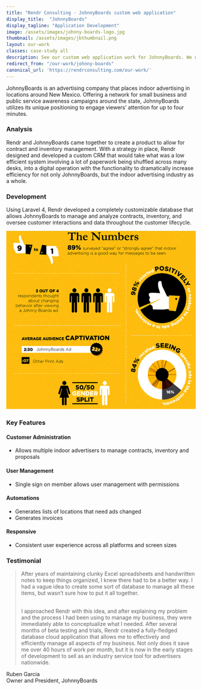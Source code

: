 ```yaml
---
title: "Rendr Consulting - JohnnyBoards custom web application"
display_title:  "JohnnyBoards"
display_tagline: "Application Development"
image: /assets/images/johnny-boards-logo.jpg
thumbnail: /assets/images/jbthumbnail.png
layout: our-work
classes: case-study all
description: See our custom web application work for JohnnyBoards. We developed a custom database for the indoor advertising industry.
redirect_from: "/our-work/johnny-boards"
canonical_url: 'https://rendrconsulting.com/our-work/'
---
```

JohnnyBoards is an advertising company that places indoor advertising in locations around New Mexico. Offering a network for small business and public service awareness campaigns around the state, JohnnyBoards utilizes its unique positioning to engage viewers’ attention for up to four minutes. 

### Analysis

Rendr and JohnnyBoards came together to create a product to allow for contract and inventory management.  With a strategy in place, Rendr designed and developed a custom CRM that would take what was a low efficient system involving a lot of paperwork being shuffled across many desks, into a digital operation with the functionality to dramatically increase efficiency for not only JohnnyBoards, but the indoor advertising industry as a whole. 

### Development

Using Laravel 4, Rendr developed a completely customizable database that allows JohnnyBoards to manage and analyze contracts, inventory, and oversee customer interactions and data throughout the customer lifecycle. 

<img src="/assets/images/johnny-boards.jpg" class='img-responsive'>

### Key Features

#### Customer Administration

- Allows multiple indoor advertisers to manage contracts, inventory and proposals

#### User Management

- Single sign on member allows user management with permissions

#### Automations

- Generates lists of locations that need ads changed
- Generates invoices

#### Responsive

- Consistent user experience across all platforms and screen sizes

### Testimonial

<blockquote>After years of maintaining clunky Excel spreadsheets and handwritten notes to keep things organized, I knew there had to be a better way. I had a vague idea to create some sort of database to manage all these items, but wasn’t sure how to put it all together.<br><br>

I approached Rendr with this idea, and after explaining my problem and the process I had been using to manage my business, they were immediately able to conceptualize what I needed. After several months of beta testing and trials, Rendr created a fully-fledged database cloud application that allows me to effectively and efficiently manage all aspects of my business. Not only does it save me over 40 hours of work per month, but it is now in the early stages of development to sell as an industry service tool for advertisers nationwide.</blockquote>

<p class="center-text">Ruben Garcia<br>
Owner and President, JohnnyBoards</p>
